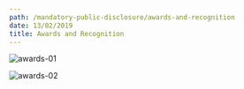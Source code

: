 ```yaml
---
path: /mandatory-public-disclosure/awards-and-recognition
date: 13/02/2019
title: Awards and Recognition
---
```

![awards-01](/img/academic-achievement-1.jpeg "awards-01")

![awards-02](/img/academic-achievement-2.jpeg "awards-02")